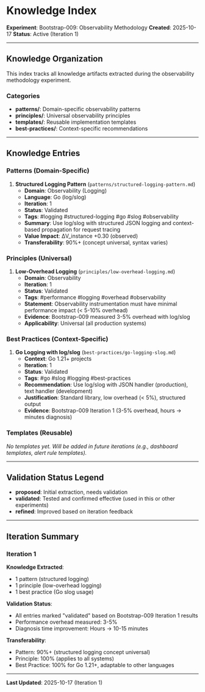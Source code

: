 # Knowledge Index

**Experiment**: Bootstrap-009: Observability Methodology
**Created**: 2025-10-17
**Status**: Active (Iteration 1)

---

## Knowledge Organization

This index tracks all knowledge artifacts extracted during the observability methodology experiment.

### Categories

- **patterns/**: Domain-specific observability patterns
- **principles/**: Universal observability principles
- **templates/**: Reusable implementation templates
- **best-practices/**: Context-specific recommendations

---

## Knowledge Entries

### Patterns (Domain-Specific)

1. **Structured Logging Pattern** (`patterns/structured-logging-pattern.md`)
   - **Domain**: Observability (Logging)
   - **Language**: Go (log/slog)
   - **Iteration**: 1
   - **Status**: Validated
   - **Tags**: #logging #structured-logging #go #slog #observability
   - **Summary**: Use log/slog with structured JSON logging and context-based propagation for request tracing
   - **Value Impact**: ΔV_instance +0.30 (observed)
   - **Transferability**: 90%+ (concept universal, syntax varies)

### Principles (Universal)

1. **Low-Overhead Logging** (`principles/low-overhead-logging.md`)
   - **Domain**: Observability
   - **Iteration**: 1
   - **Status**: Validated
   - **Tags**: #performance #logging #overhead #observability
   - **Statement**: Observability instrumentation must have minimal performance impact (< 5-10% overhead)
   - **Evidence**: Bootstrap-009 measured 3-5% overhead with log/slog
   - **Applicability**: Universal (all production systems)

### Best Practices (Context-Specific)

1. **Go Logging with log/slog** (`best-practices/go-logging-slog.md`)
   - **Context**: Go 1.21+ projects
   - **Iteration**: 1
   - **Status**: Validated
   - **Tags**: #go #slog #logging #best-practices
   - **Recommendation**: Use log/slog with JSON handler (production), text handler (development)
   - **Justification**: Standard library, low overhead (< 5%), structured output
   - **Evidence**: Bootstrap-009 Iteration 1 (3-5% overhead, hours → minutes diagnosis)

### Templates (Reusable)

_No templates yet. Will be added in future iterations (e.g., dashboard templates, alert rule templates)._

---

## Validation Status Legend

- **proposed**: Initial extraction, needs validation
- **validated**: Tested and confirmed effective (used in this or other experiments)
- **refined**: Improved based on iteration feedback

---

## Iteration Summary

### Iteration 1

**Knowledge Extracted**:
- 1 pattern (structured logging)
- 1 principle (low-overhead logging)
- 1 best practice (Go slog usage)

**Validation Status**:
- All entries marked "validated" based on Bootstrap-009 Iteration 1 results
- Performance overhead measured: 3-5%
- Diagnosis time improvement: Hours → 10-15 minutes

**Transferability**:
- Pattern: 90%+ (structured logging concept universal)
- Principle: 100% (applies to all systems)
- Best Practice: 100% for Go 1.21+, adaptable to other languages

---

**Last Updated**: 2025-10-17 (Iteration 1)
